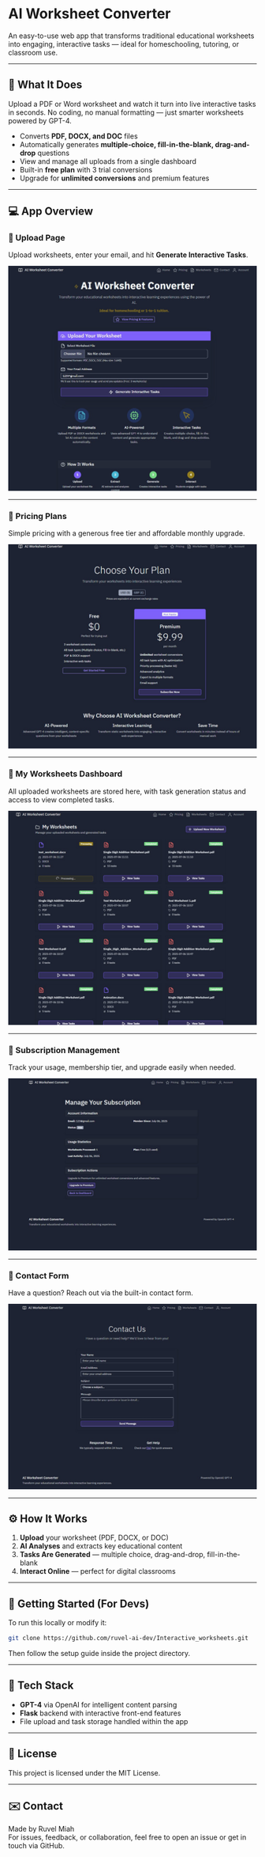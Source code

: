 # AI Worksheet Converter

An easy-to-use web app that transforms traditional educational worksheets into engaging, interactive tasks — ideal for homeschooling, tutoring, or classroom use.

---

## 🌟 What It Does

Upload a PDF or Word worksheet and watch it turn into live interactive tasks in seconds. No coding, no manual formatting — just smarter worksheets powered by GPT-4.

- Converts **PDF, DOCX, and DOC** files
- Automatically generates **multiple-choice, fill-in-the-blank, drag-and-drop** questions
- View and manage all uploads from a single dashboard
- Built-in **free plan** with 3 trial conversions
- Upgrade for **unlimited conversions** and premium features

---

## 💻 App Overview

### 🔹 Upload Page

Upload worksheets, enter your email, and hit **Generate Interactive Tasks**.

![Main Interface](Main%20Interface.jpg)

---

### 🔹 Pricing Plans

Simple pricing with a generous free tier and affordable monthly upgrade.

![Pricing](Pricing.jpg)

---

### 🔹 My Worksheets Dashboard

All uploaded worksheets are stored here, with task generation status and access to view completed tasks.

![Stored Worksheets](Stored%20Worksheets.jpg)

---

### 🔹 Subscription Management

Track your usage, membership tier, and upgrade easily when needed.

![Accounts Page](Accounts%20Page.jpg)

---

### 🔹 Contact Form

Have a question? Reach out via the built-in contact form.

![Contact Page](Contact%20Page.jpg)

---

## ⚙️ How It Works

1. **Upload** your worksheet (PDF, DOCX, or DOC)
2. **AI Analyses** and extracts key educational content
3. **Tasks Are Generated** — multiple choice, drag-and-drop, fill-in-the-blank
4. **Interact Online** — perfect for digital classrooms

---

## 🚀 Getting Started (For Devs)

To run this locally or modify it:

```bash
git clone https://github.com/ruvel-ai-dev/Interactive_worksheets.git
```

Then follow the setup guide inside the project directory.

---

## 🔧 Tech Stack

- **GPT-4** via OpenAI for intelligent content parsing
- **Flask** backend with interactive front-end features
- File upload and task storage handled within the app

---

## 🧾 License

This project is licensed under the MIT License.

---

## ✉️ Contact

Made by Ruvel Miah  
For issues, feedback, or collaboration, feel free to open an issue or get in touch via GitHub.
